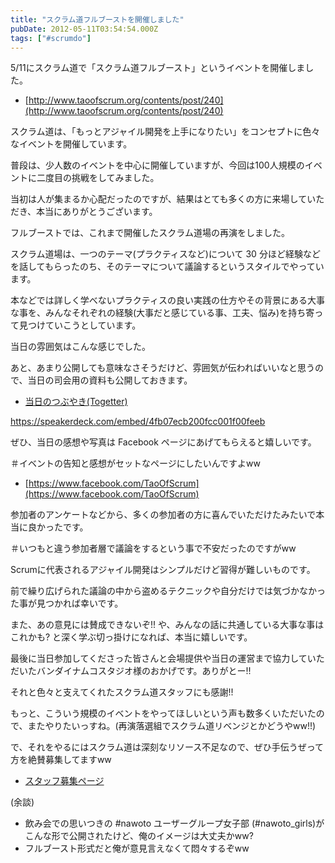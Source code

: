```yaml
---
title: "スクラム道フルブーストを開催しました"
pubDate: 2012-05-11T03:54:54.000Z
tags: ["#scrumdo"]
---
```


5/11にスクラム道で「スクラム道フルブースト」というイベントを開催しました。

- [http://www.taoofscrum.org/contents/post/240](http://www.taoofscrum.org/contents/post/240)

スクラム道は、「もっとアジャイル開発を上手になりたい」をコンセプトに色々なイベントを開催しています。

普段は、少人数のイベントを中心に開催していますが、今回は100人規模のイベントに二度目の挑戦をしてみました。

当初は人が集まるか心配だったのですが、結果はとても多くの方に来場していただき、本当にありがとうございます。

フルブーストでは、これまで開催したスクラム道場の再演をしました。

スクラム道場は、一つのテーマ(プラクティスなど)について 30 分ほど経験などを話してもらったのち、そのテーマについて議論するというスタイルでやっています。

本などでは詳しく学べないプラクティスの良い実践の仕方やその背景にある大事な事を、みんなそれぞれの経験(大事だと感じている事、工夫、悩み)を持ち寄って見つけていこうとしています。

当日の雰囲気はこんな感じでした。

あと、あまり公開しても意味なさそうだけど、雰囲気が伝わればいいなと思うので、当日の司会用の資料も公開しておきます。

- [当日のつぶやき(Togetter)](http://togetter.com/li/301183)

https://speakerdeck.com/embed/4fb07ecb200fcc001f00feeb

ぜひ、当日の感想や写真は Facebook ページにあげてもらえると嬉しいです。

＃イベントの告知と感想がセットなページにしたいんですよww

- [https://www.facebook.com/TaoOfScrum](https://www.facebook.com/TaoOfScrum)

参加者のアンケートなどから、多くの参加者の方に喜んでいただけたみたいで本当に良かったです。

＃いつもと違う参加者層で議論をするという事で不安だったのですがww

Scrumに代表されるアジャイル開発はシンプルだけど習得が難しいものです。

前で繰り広げられた議論の中から盗めるテクニックや自分だけでは気づかなかった事が見つかれば幸いです。

また、あの意見には賛成できないぞ!! や、みんなの話に共通している大事な事はこれかも? と深く学ぶ切っ掛けになれば、本当に嬉しいです。

最後に当日参加してくださった皆さんと会場提供や当日の運営まで協力していただいたバンダイナムコスタジオ様のおかげです。ありがとー!!

それと色々と支えてくれたスクラム道スタッフにも感謝!!

もっと、こういう規模のイベントをやってほしいという声も数多くいただいたので、またやりたいっすね。(再演落選組でスクラム道リベンジとかどうやww!!)

で、それをやるにはスクラム道は深刻なリソース不足なので、ぜひ手伝うぜって方を絶賛募集してますww

- [スタッフ募集ページ](http://qwik.jp/taoofscrum/JoinUs.html)

(余談) 

- 飲み会での思いつきの #nawoto ユーザーグループ女子部 (#nawoto_girls)がこんな形で公開されたけど、俺のイメージは大丈夫かww?
- フルブースト形式だと俺が意見言えなくて悶々するぞww